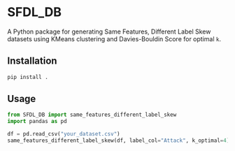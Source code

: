 # SFDL_DB

A Python package for generating Same Features, Different Label Skew datasets using KMeans clustering and Davies-Bouldin Score for optimal `k`.

## Installation

```bash
pip install .
```

## Usage

```python
from SFDL_DB import same_features_different_label_skew
import pandas as pd

df = pd.read_csv("your_dataset.csv")
same_features_different_label_skew(df, label_col="Attack", k_optimal=4)
```
